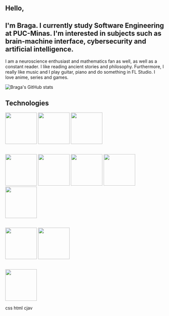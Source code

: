 ## Hello,
## I'm Braga. I currently study Software Engineering at PUC-Minas. I'm interested in subjects such as brain-machine interface, cybersecurity and artificial intelligence.

I am a neuroscience enthusiast and mathematics fan as well, as well as a constant reader. I like reading ancient stories and philosophy. Furthermore, I really like music and I play guitar, piano and do something in FL Studio. I love anime, series and games.

![Braga's GitHub stats](https://github-readme-stats.vercel.app/api?username=DGBBraga&show_icons=true&theme=radical)

## Technologies 
<img height="100px" width="100px" src="https://user-images.githubusercontent.com/25181517/192106070-46255bcf-65e6-4c6b-a296-bf8d0d8fb2a7.png"/> <img height="100px" width="100px" src="https://cdn.jsdelivr.net/gh/devicons/devicon@latest/icons/cplusplus/cplusplus-original.svg" /> <img height="100px" width="100px" src="https://user-images.githubusercontent.com/25181517/121405384-444d7300-c95d-11eb-959f-913020d3bf90.png"/>
##
<img height="100px" width="100px" src="https://user-images.githubusercontent.com/25181517/192158954-f88b5814-d510-4564-b285-dff7d6400dad.png"/> <img height="100px" width="100px" src="https://user-images.githubusercontent.com/25181517/183898674-75a4a1b1-f960-4ea9-abcb-637170a00a75.png"/> <img height="100px" width="100px" src="https://user-images.githubusercontent.com/25181517/183898054-b3d693d4-dafb-4808-a509-bab54cf5de34.png"/> <img height="100px" width="100px" src="https://user-images.githubusercontent.com/25181517/117447155-6a868a00-af3d-11eb-9cfe-245df15c9f3f.png"/> <img height="100px" width="100px" src="https://user-images.githubusercontent.com/25181517/183890598-19a0ac2d-e88a-4005-a8df-1ee36782fde1.png"/>
##
<img height="100px" width="100px" src="https://user-images.githubusercontent.com/25181517/192108372-f71d70ac-7ae6-4c0d-8395-51d8870c2ef0.png"/> <img height="100px" width="100px" src="https://user-images.githubusercontent.com/25181517/192108374-8da61ba1-99ec-41d7-80b8-fb2f7c0a4948.png"/>
##
<img height="100px" width="100px" src="https://cdn.jsdelivr.net/gh/devicons/devicon@latest/icons/arduino/arduino-original.svg" />

css
html
cjav
          
          
          

